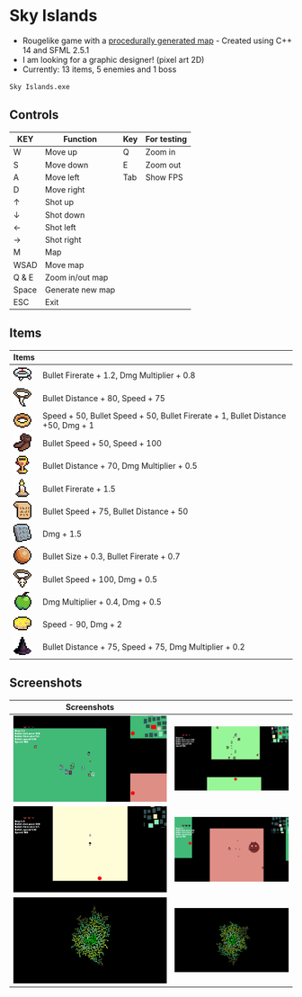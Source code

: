 # Sky Islands

- Rougelike game with a [procedurally generated map][generator] - Created using C++ 14 and SFML 2.5.1
- I am looking for a graphic designer! (pixel art 2D)
- Currently: 13 items, 5 enemies and 1 boss

```sh
Sky Islands.exe
```
<a name="ctr"></a>
## Controls
| KEY | Function | Key | For testing |
| ------ | ------ | ------ | ------ |
| W | Move up | Q | Zoom in |
| S | Move down | E | Zoom out |
| A | Move left | Tab | Show FPS |
| D | Move right |
| ↑ | Shot up |
| ↓ | Shot down |
| ← | Shot left |
| → | Shot right |
| M | Map |
| WSAD | Move map |
| Q & E | Zoom in/out map |
| Space | Generate new map |
| ESC | Exit |

<a name="itm"></a>
## Items
| Items |  | 
| ------ | ------ |
| ![Photo](https://github.com/Clwmm/SkyIslandsGame/blob/main/Sky%20Islands%20Beta%202.1/res/graphics/items/item0.png) | Bullet Firerate + 1.2, Dmg Multiplier + 0.8 |
| ![Photo](https://github.com/Clwmm/SkyIslandsGame/blob/main/Sky%20Islands%20Beta%202.1/res/graphics/items/item1.png) | Bullet Distance + 80, Speed + 75 |
| ![Photo](https://github.com/Clwmm/SkyIslandsGame/blob/main/Sky%20Islands%20Beta%202.1/res/graphics/items/item2.png) | Speed + 50, Bullet Speed + 50, Bullet Firerate + 1, Bullet Distance +50, Dmg + 1 |
| ![Photo](https://github.com/Clwmm/SkyIslandsGame/blob/main/Sky%20Islands%20Beta%202.1/res/graphics/items/item3.png) | Bullet Speed + 50, Speed + 100 |
| ![Photo](https://github.com/Clwmm/SkyIslandsGame/blob/main/Sky%20Islands%20Beta%202.1/res/graphics/items/item4.png) | Bullet Distance + 70, Dmg Multiplier + 0.5 |
| ![Photo](https://github.com/Clwmm/SkyIslandsGame/blob/main/Sky%20Islands%20Beta%202.1/res/graphics/items/item5.png) | Bullet Firerate + 1.5 |
| ![Photo](https://github.com/Clwmm/SkyIslandsGame/blob/main/Sky%20Islands%20Beta%202.1/res/graphics/items/item6.png) | Bullet Speed + 75, Bullet Distance + 50 |
| ![Photo](https://github.com/Clwmm/SkyIslandsGame/blob/main/Sky%20Islands%20Beta%202.1/res/graphics/items/item7.png) | Dmg + 1.5 |
| ![Photo](https://github.com/Clwmm/SkyIslandsGame/blob/main/Sky%20Islands%20Beta%202.1/res/graphics/items/item8.png) | Bullet Size + 0.3, Bullet Firerate + 0.7 |
| ![Photo](https://github.com/Clwmm/SkyIslandsGame/blob/main/Sky%20Islands%20Beta%202.1/res/graphics/items/item9.png) | Bullet Speed + 100, Dmg + 0.5 |
| ![Photo](https://github.com/Clwmm/SkyIslandsGame/blob/main/Sky%20Islands%20Beta%202.1/res/graphics/items/item10.png) | Dmg Multiplier + 0.4, Dmg + 0.5 |
| ![Photo](https://github.com/Clwmm/SkyIslandsGame/blob/main/Sky%20Islands%20Beta%202.1/res/graphics/items/item11.png) | Speed - 90, Dmg + 2 |
| ![Photo](https://github.com/Clwmm/SkyIslandsGame/blob/main/Sky%20Islands%20Beta%202.1/res/graphics/items/item12.png) | Bullet Distance + 75, Speed + 75, Dmg Multiplier + 0.2 |

<a name="sss"></a>
## Screenshots
| Screenshots | |
| ------ | ------ |
| ![Photo](https://github.com/Clwmm/SkyIslandsGame/blob/main/Sky%20Islands%20Beta%202.1/res/graphics/1.png) | ![Photo](https://github.com/Clwmm/SkyIslandsGame/blob/main/Sky%20Islands%20Beta%202.1/res/graphics/2.png) |
| ![Photo](https://github.com/Clwmm/SkyIslandsGame/blob/main/Sky%20Islands%20Beta%202.1/res/graphics/3.png) | ![Photo](https://github.com/Clwmm/SkyIslandsGame/blob/main/Sky%20Islands%20Beta%202.1/res/graphics/4.png) |
| ![Photo](https://github.com/Clwmm/SkyIslandsGame/blob/main/Sky%20Islands%20Beta%202.1/res/graphics/5.png) | ![Photo](https://github.com/Clwmm/SkyIslandsGame/blob/main/Sky%20Islands%20Beta%202.1/res/graphics/6.png) |


[generator]: https://github.com/Clwmm/ProceduralMapGenerator
